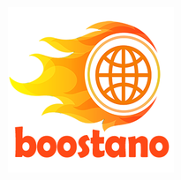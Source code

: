 <p align="center">
  <img src="https://raw.githubusercontent.com/boostano/boostano-chrome-extention/master/docs/logo/boostano300-300.png" alt="boostano"/>
</p>
